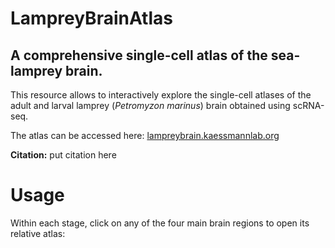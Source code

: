 # LampreyBrainAtlas
## A comprehensive single-cell atlas of the sea-lamprey brain.
This resource allows to interactively explore the single-cell atlases of the adult and larval lamprey (*Petromyzon marinus*) brain obtained using scRNA-seq.

The atlas can be accessed here: [lampreybrain.kaessmannlab.org](https://lampreybrain.kaessmannlab.org/)

**Citation:** put citation here

# Usage 
Within each stage, click on any of the four main brain regions to open its relative atlas:

